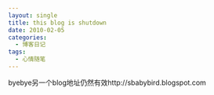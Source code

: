 ```yaml
---
layout: single
title: this blog is shutdown
date: 2010-02-05
categories:
  - 博客日记
tags:
  - 心情随笔
---
```


byebye另一个blog地址仍然有效http&#58;//sbabybird.blogspot.com
